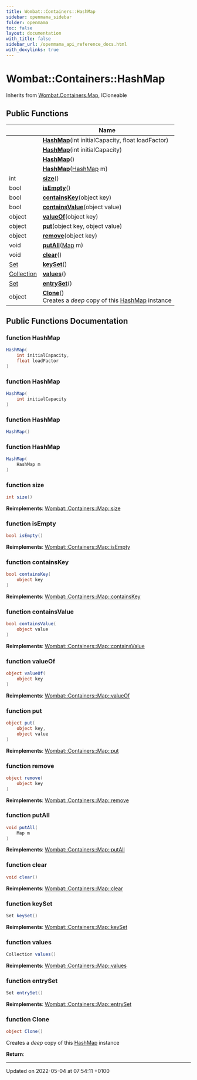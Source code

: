 ```yaml
---
title: Wombat::Containers::HashMap
sidebar: openmama_sidebar
folder: openmama
toc: false
layout: documentation
with_title: false
sidebar_url: /openmama_api_reference_docs.html
with_doxylinks: true
---
```


# Wombat::Containers::HashMap





Inherits from [Wombat.Containers.Map](interfaceWombat_1_1Containers_1_1Map.html), ICloneable

## Public Functions

|                | Name           |
| -------------- | -------------- |
| | **[HashMap](classWombat_1_1Containers_1_1HashMap.html#function-hashmap)**(int initialCapacity, float loadFactor) |
| | **[HashMap](classWombat_1_1Containers_1_1HashMap.html#function-hashmap)**(int initialCapacity) |
| | **[HashMap](classWombat_1_1Containers_1_1HashMap.html#function-hashmap)**() |
| | **[HashMap](classWombat_1_1Containers_1_1HashMap.html#function-hashmap)**([HashMap](classWombat_1_1Containers_1_1HashMap.html) m) |
| int | **[size](classWombat_1_1Containers_1_1HashMap.html#function-size)**() |
| bool | **[isEmpty](classWombat_1_1Containers_1_1HashMap.html#function-isempty)**() |
| bool | **[containsKey](classWombat_1_1Containers_1_1HashMap.html#function-containskey)**(object key) |
| bool | **[containsValue](classWombat_1_1Containers_1_1HashMap.html#function-containsvalue)**(object value) |
| object | **[valueOf](classWombat_1_1Containers_1_1HashMap.html#function-valueof)**(object key) |
| object | **[put](classWombat_1_1Containers_1_1HashMap.html#function-put)**(object key, object value) |
| object | **[remove](classWombat_1_1Containers_1_1HashMap.html#function-remove)**(object key) |
| void | **[putAll](classWombat_1_1Containers_1_1HashMap.html#function-putall)**([Map](interfaceWombat_1_1Containers_1_1Map.html) m) |
| void | **[clear](classWombat_1_1Containers_1_1HashMap.html#function-clear)**() |
| [Set](interfaceWombat_1_1Containers_1_1Set.html) | **[keySet](classWombat_1_1Containers_1_1HashMap.html#function-keyset)**() |
| [Collection](interfaceWombat_1_1Containers_1_1Collection.html) | **[values](classWombat_1_1Containers_1_1HashMap.html#function-values)**() |
| [Set](interfaceWombat_1_1Containers_1_1Set.html) | **[entrySet](classWombat_1_1Containers_1_1HashMap.html#function-entryset)**() |
| object | **[Clone](classWombat_1_1Containers_1_1HashMap.html#function-clone)**()<br>Creates a _deep_ copy of this [HashMap](classWombat_1_1Containers_1_1HashMap.html) instance  |

## Public Functions Documentation

### function HashMap

```csharp
HashMap(
    int initialCapacity,
    float loadFactor
)
```


### function HashMap

```csharp
HashMap(
    int initialCapacity
)
```


### function HashMap

```csharp
HashMap()
```


### function HashMap

```csharp
HashMap(
    HashMap m
)
```


### function size

```csharp
int size()
```


**Reimplements**: [Wombat::Containers::Map::size](interfaceWombat_1_1Containers_1_1Map.html#function-size)


### function isEmpty

```csharp
bool isEmpty()
```


**Reimplements**: [Wombat::Containers::Map::isEmpty](interfaceWombat_1_1Containers_1_1Map.html#function-isempty)


### function containsKey

```csharp
bool containsKey(
    object key
)
```


**Reimplements**: [Wombat::Containers::Map::containsKey](interfaceWombat_1_1Containers_1_1Map.html#function-containskey)


### function containsValue

```csharp
bool containsValue(
    object value
)
```


**Reimplements**: [Wombat::Containers::Map::containsValue](interfaceWombat_1_1Containers_1_1Map.html#function-containsvalue)


### function valueOf

```csharp
object valueOf(
    object key
)
```


**Reimplements**: [Wombat::Containers::Map::valueOf](interfaceWombat_1_1Containers_1_1Map.html#function-valueof)


### function put

```csharp
object put(
    object key,
    object value
)
```


**Reimplements**: [Wombat::Containers::Map::put](interfaceWombat_1_1Containers_1_1Map.html#function-put)


### function remove

```csharp
object remove(
    object key
)
```


**Reimplements**: [Wombat::Containers::Map::remove](interfaceWombat_1_1Containers_1_1Map.html#function-remove)


### function putAll

```csharp
void putAll(
    Map m
)
```


**Reimplements**: [Wombat::Containers::Map::putAll](interfaceWombat_1_1Containers_1_1Map.html#function-putall)


### function clear

```csharp
void clear()
```


**Reimplements**: [Wombat::Containers::Map::clear](interfaceWombat_1_1Containers_1_1Map.html#function-clear)


### function keySet

```csharp
Set keySet()
```


**Reimplements**: [Wombat::Containers::Map::keySet](interfaceWombat_1_1Containers_1_1Map.html#function-keyset)


### function values

```csharp
Collection values()
```


**Reimplements**: [Wombat::Containers::Map::values](interfaceWombat_1_1Containers_1_1Map.html#function-values)


### function entrySet

```csharp
Set entrySet()
```


**Reimplements**: [Wombat::Containers::Map::entrySet](interfaceWombat_1_1Containers_1_1Map.html#function-entryset)


### function Clone

```csharp
object Clone()
```

Creates a _deep_ copy of this [HashMap](classWombat_1_1Containers_1_1HashMap.html) instance 

**Return**: 

-------------------------------

Updated on 2022-05-04 at 07:54:11 +0100